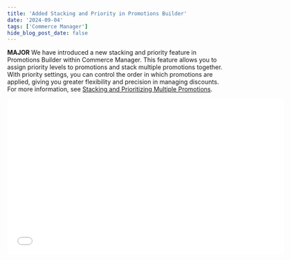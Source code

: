 ```yaml
---
title: 'Added Stacking and Priority in Promotions Builder'
date: '2024-09-04'
tags: ['Commerce Manager']
hide_blog_post_date: false
---
```


**MAJOR** We have introduced a new stacking and priority feature in Promotions Builder within Commerce Manager. This feature allows you to assign priority levels to promotions and stack multiple promotions together. With priority settings, you can control the order in which promotions are applied, giving you greater flexibility and precision in managing discounts. For more information, see [Stacking and Prioritizing Multiple Promotions](/docs/commerce-manager/promotions-builder#stacking-and-prioritizing-multiple-promotions).

<iframe class="vidyard_iframe" title="Elastic Path _ Commerce Manager - Stacking & Priority" src="//play.vidyard.com/xP3u6KT674J77JfTQEjbQZ.html?" width="640" height="360" scrolling="no" frameborder="0" allowtransparency="true" allowfullscreen referrerpolicy="no-referrer-when-downgrade"></iframe>